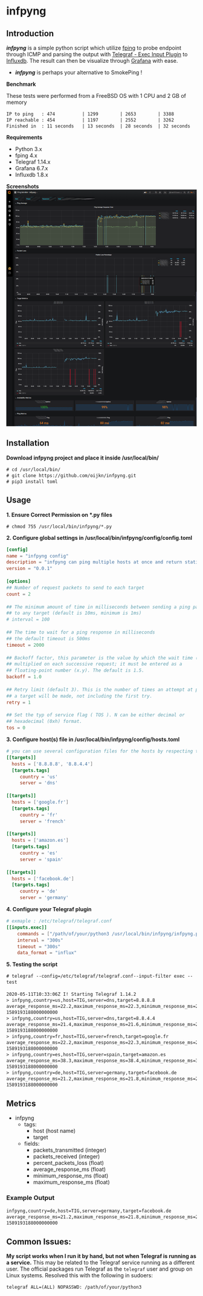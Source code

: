 # infpyng

## Introduction

***infpyng*** is a simple python script which utilize [fping](https://fping.org/) to probe endpoint through ICMP and parsing the output with [Telegraf - Exec Input Plugin](https://github.com/influxdata/telegraf/tree/master/plugins/inputs/exec) to [Influxdb](https://github.com/influxdata/influxdb). The result can then be visualize through [Grafana](https://grafana.com/) with ease.
- ***infpyng*** is perhaps your alternative to SmokePing !

**Benchmark**

These tests were performed from a FreeBSD OS with 1 CPU and 2 GB of memory
```
IP to ping   : 474          | 1299        | 2653        | 3388
IP reachable : 454          | 1197        | 2552        | 3262
Finished in  : 11 seconds   | 13 seconds  | 28 seconds  | 32 seconds
```

**Requirements**
- Python 3.x
- fping 4.x
- Telegraf 1.14.x
- Grafana 6.7.x
- Influxdb 1.8.x

**Screenshots**
![alt text](ping-monitor-infpyng.png)

## Installation
**Download infpyng project and place it inside /usr/local/bin/**
```
# cd /usr/local/bin/
# git clone https://github.com/oijkn/infpyng.git
# pip3 install toml
```

## Usage
**1. Ensure Correct Permission on \*.py files**
```
# chmod 755 /usr/local/bin/infpyng/*.py
```

**2. Configure global settings in /usr/local/bin/infpyng/config/config.toml**
```toml
[config]
name = "infpyng config"
description = "infpyng can ping multiple hosts at once and return statistics to Influxdb using Exec Input Plugin"
version = "0.0.1"

[options]
## Number of request packets to send to each target
count = 2

## The minimum amount of time in milliseconds between sending a ping packet
## to any target (default is 10ms, minimum is 1ms)
# interval = 100

## The time to wait for a ping response in milliseconds
## the default timeout is 500ms
timeout = 2000

## Backoff factor, this parameter is the value by which the wait time (-t) is
## multiplied on each successive request; it must be entered as a
## floating-point number (x.y). The default is 1.5.
backoff = 1.0

## Retry limit (default 3). This is the number of times an attempt at pinging
## a target will be made, not including the first try.
retry = 1

## Set the typ of service flag ( TOS ). N can be either decimal or
## hexadecimal (0xh) format.
tos = 0
```

**3. Configure host(s) file in /usr/local/bin/infpyng/config/hosts.toml**
```toml
# you can use several configuration files for the hosts by respecting the structure as follows
[[targets]]
  hosts = ['8.8.8.8', '8.8.4.4']
  [targets.tags]
     country = 'us'
     server = 'dns'

[[targets]]
  hosts = ['google.fr']
  [targets.tags]
     country = 'fr'
     server = 'french'

[[targets]]
  hosts = ['amazon.es']
  [targets.tags]
     country = 'es'
     server = 'spain'

[[targets]]
  hosts = ['facebook.de']
  [targets.tags]
     country = 'de'
     server = 'germany'
```

**4. Configure your Telegraf plugin**
```toml
# exmaple : /etc/telegraf/telegraf.conf
[[inputs.exec]]
    commands = ["/path/of/your/python3 /usr/local/bin/infpyng/infpyng.py"]
    interval = "300s"
    timeout = "300s"
    data_format = "influx"
```

**5. Testing the script**
```
# telegraf --config=/etc/telegraf/telegraf.conf--input-filter exec --test

2020-05-11T10:33:06Z I! Starting Telegraf 1.14.2
> infpyng,country=us,host=TIG,server=dns,target=8.8.8.8 average_response_ms=22.2,maximum_response_ms=22.3,minimum_response_ms=22.2,packets_received=2i,packets_transmitted=2i,percent_packet_loss=0i 1589193188000000000
> infpyng,country=us,host=TIG,server=dns,target=8.8.4.4 average_response_ms=21.4,maximum_response_ms=21.6,minimum_response_ms=21.2,packets_received=2i,packets_transmitted=2i,percent_packet_loss=0i 1589193188000000000
> infpyng,country=fr,host=TIG,server=french,target=google.fr average_response_ms=22.2,maximum_response_ms=22.3,minimum_response_ms=22,packets_received=2i,packets_transmitted=2i,percent_packet_loss=0i 1589193188000000000
> infpyng,country=es,host=TIG,server=spain,target=amazon.es average_response_ms=38.3,maximum_response_ms=38.4,minimum_response_ms=38.2,packets_received=2i,packets_transmitted=2i,percent_packet_loss=0i 1589193188000000000
> infpyng,country=de,host=TIG,server=germany,target=facebook.de average_response_ms=21.2,maximum_response_ms=21.8,minimum_response_ms=20.7,packets_received=2i,packets_transmitted=2i,percent_packet_loss=0i 1589193188000000000
```

## Metrics

- infpyng
  - tags:
    - host (host name)
    - target
  - fields:
    - packets_transmitted (integer)
    - packets_received (integer)
    - percent_packets_loss (float)
    - average_response_ms (float)
    - minimum_response_ms (float)
    - maximum_response_ms (float)

### Example Output
```
infpyng,country=de,host=TIG,server=germany,target=facebook.de average_response_ms=21.2,maximum_response_ms=21.8,minimum_response_ms=20.7,packets_received=2i,packets_transmitted=2i,percent_packet_loss=0i 1589193188000000000
```

## Common Issues:

**My script works when I run it by hand, but not when Telegraf is running as a service.**
This may be related to the Telegraf service running as a different user. The official packages run Telegraf as the `telegraf` user and group on Linux systems. Resolved this with the following in sudoers:
```
telegraf ALL=(ALL) NOPASSWD: /path/of/your/python3
```
